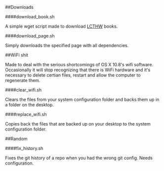 
##Downloads

####download\_book.sh

A simple wget script made to download [LCTHW](http://learncodethehardway.org/) books.

####download\_page.sh

Simply downloads the specified page with all dependencies.


##WiFi shit

Made to deal with the serious shortcomings of OS X 10.8's wifi software. Occasionally it will stop recognizing that there is WiFi hardware and it's necessary to delete certian files, restart and allow the computer to regenerate them.

####clear\_wifi.sh

Clears the files from your system configuration folder and backs them up in a folder on the desktop.

####replace\_wifi.sh

Copies back the files that are backed up on your desktop to the system configuration folder.


##Random

####fix\_history.sh

Fixes the git history of a repo when you had the wrong git config. Needs configuration.


